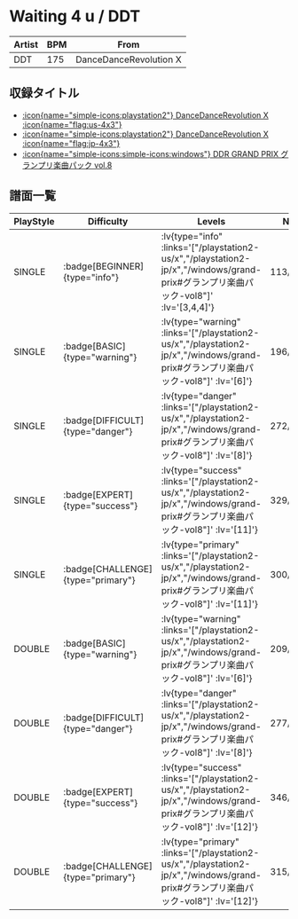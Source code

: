 # Waiting 4 u / DDT

|Artist|BPM|From|
|------|---|----|
|DDT|175|DanceDanceRevolution X|

## 収録タイトル

- [ :icon{name="simple-icons:playstation2"} DanceDanceRevolution X :icon{name="flag:us-4x3"} ](/playstation2-us/x)
- [ :icon{name="simple-icons:playstation2"} DanceDanceRevolution X :icon{name="flag:jp-4x3"} ](/playstation2-jp/x)
- [ :icon{name="simple-icons:simple-icons:windows"} DDR GRAND PRIX グランプリ楽曲パック vol.8](/windows/grand-prix#グランプリ楽曲パック-vol8)


## 譜面一覧

|PlayStyle|Difficulty|Levels|Notes|Movie|
|---------|----------|------|-----|-----|
|SINGLE| :badge[BEGINNER]{type="info"} | :lv{type="info" :links='["/playstation2-us/x","/playstation2-jp/x","/windows/grand-prix#グランプリ楽曲パック-vol8"]' :lv='[3,4,4]'} |113/0||
|SINGLE| :badge[BASIC]{type="warning"} | :lv{type="warning" :links='["/playstation2-us/x","/playstation2-jp/x","/windows/grand-prix#グランプリ楽曲パック-vol8"]' :lv='[6]'} |196/5||
|SINGLE| :badge[DIFFICULT]{type="danger"} | :lv{type="danger" :links='["/playstation2-us/x","/playstation2-jp/x","/windows/grand-prix#グランプリ楽曲パック-vol8"]' :lv='[8]'} |272/11||
|SINGLE| :badge[EXPERT]{type="success"} | :lv{type="success" :links='["/playstation2-us/x","/playstation2-jp/x","/windows/grand-prix#グランプリ楽曲パック-vol8"]' :lv='[11]'} |329/15||
|SINGLE| :badge[CHALLENGE]{type="primary"} | :lv{type="primary" :links='["/playstation2-us/x","/playstation2-jp/x","/windows/grand-prix#グランプリ楽曲パック-vol8"]' :lv='[11]'} |300/14(32)||
|DOUBLE| :badge[BASIC]{type="warning"} | :lv{type="warning" :links='["/playstation2-us/x","/playstation2-jp/x","/windows/grand-prix#グランプリ楽曲パック-vol8"]' :lv='[6]'} |209/5||
|DOUBLE| :badge[DIFFICULT]{type="danger"} | :lv{type="danger" :links='["/playstation2-us/x","/playstation2-jp/x","/windows/grand-prix#グランプリ楽曲パック-vol8"]' :lv='[8]'} |277/5||
|DOUBLE| :badge[EXPERT]{type="success"} | :lv{type="success" :links='["/playstation2-us/x","/playstation2-jp/x","/windows/grand-prix#グランプリ楽曲パック-vol8"]' :lv='[12]'} |346/5||
|DOUBLE| :badge[CHALLENGE]{type="primary"} | :lv{type="primary" :links='["/playstation2-us/x","/playstation2-jp/x","/windows/grand-prix#グランプリ楽曲パック-vol8"]' :lv='[12]'} |315/4(28)||
